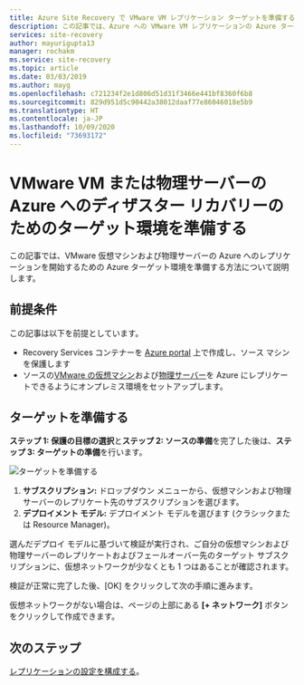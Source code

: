 ```yaml
---
title: Azure Site Recovery で VMware VM レプリケーション ターゲットを準備する
description: この記事では、Azure への VMware VM レプリケーションの Azure ターゲット環境を準備する方法について説明します。
services: site-recovery
author: mayurigupta13
manager: rochakm
ms.service: site-recovery
ms.topic: article
ms.date: 03/03/2019
ms.author: mayg
ms.openlocfilehash: c721234f2e1d806d51d31f3466e441bf8360f6b8
ms.sourcegitcommit: 829d951d5c90442a38012daaf77e86046018e5b9
ms.translationtype: HT
ms.contentlocale: ja-JP
ms.lasthandoff: 10/09/2020
ms.locfileid: "73693172"
---
```

# <a name="prepare-the-target-environment-for-disaster-recovery-of-vmware-vms-or-physical-servers-to-azure"></a>VMware VM または物理サーバーの Azure へのディザスター リカバリーのためのターゲット環境を準備する

この記事では、VMware 仮想マシンおよび物理サーバーの Azure へのレプリケーションを開始するための Azure ターゲット環境を準備する方法について説明します。

## <a name="prerequisites"></a>前提条件

この記事は以下を前提としています。
- Recovery Services コンテナーを [Azure portal](https://portal.azure.com "Azure portal") 上で作成し、ソース マシンを保護します
- ソースの[VMware の仮想マシン](vmware-azure-set-up-source.md)および[物理サーバー](physical-azure-set-up-source.md)を Azure にレプリケートできるようにオンプレミス環境をセットアップします。

## <a name="prepare-target"></a>ターゲットを準備する

**ステップ 1: 保護の目標の選択**と**ステップ 2: ソースの準備**を完了した後は、**ステップ 3: ターゲットの準備**を行います。

![ターゲットを準備する](./media/vmware-azure-set-up-target/prepare-target-vmware-to-azure.png)

1. **サブスクリプション:** ドロップダウン メニューから、仮想マシンおよび物理サーバーのレプリケート先のサブスクリプションを選びます。
2. **デプロイメント モデル:** デプロイメント モデルを選びます (クラシックまたは Resource Manager)。

選んだデプロイ モデルに基づいて検証が実行され、ご自分の仮想マシンおよび物理サーバーのレプリケートおよびフェールオーバー先のターゲット サブスクリプションに、仮想ネットワークが少なくとも 1 つはあることが確認されます。

検証が正常に完了した後、[OK] をクリックして次の手順に進みます。

仮想ネットワークがない場合は、ページの上部にある **[+ ネットワーク]** ボタンをクリックして作成できます。

## <a name="next-steps"></a>次のステップ
[レプリケーションの設定を構成する](vmware-azure-set-up-replication.md)。
